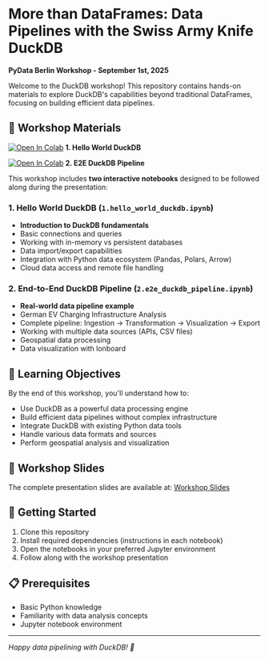 # More than DataFrames: Data Pipelines with the Swiss Army Knife DuckDB

**PyData Berlin Workshop - September 1st, 2025**

Welcome to the DuckDB workshop! This repository contains hands-on materials to explore DuckDB's capabilities beyond traditional DataFrames, focusing on building efficient data pipelines.

## 📖 Workshop Materials

[![Open In Colab](https://colab.research.google.com/assets/colab-badge.svg)](https://colab.research.google.com/github/mehd-io/pydata-de-duckdb-workshop/blob/main/1.hello_world_duckdb.ipynb) **1. Hello World DuckDB**

[![Open In Colab](https://colab.research.google.com/assets/colab-badge.svg)](https://colab.research.google.com/github/mehd-io/pydata-de-duckdb-workshop/blob/main/2.e2e_duckdb_pipeline.ipynb) **2. E2E DuckDB Pipeline**

This workshop includes **two interactive notebooks** designed to be followed along during the presentation:

### 1. Hello World DuckDB (`1.hello_world_duckdb.ipynb`)
- **Introduction to DuckDB fundamentals**
- Basic connections and queries
- Working with in-memory vs persistent databases
- Data import/export capabilities
- Integration with Python data ecosystem (Pandas, Polars, Arrow)
- Cloud data access and remote file handling

### 2. End-to-End DuckDB Pipeline (`2.e2e_duckdb_pipeline.ipynb`)
- **Real-world data pipeline example**
- German EV Charging Infrastructure Analysis
- Complete pipeline: Ingestion → Transformation → Visualization → Export
- Working with multiple data sources (APIs, CSV files)
- Geospatial data processing
- Data visualization with lonboard

## 🎯 Learning Objectives

By the end of this workshop, you'll understand how to:
- Use DuckDB as a powerful data processing engine
- Build efficient data pipelines without complex infrastructure
- Integrate DuckDB with existing Python data tools
- Handle various data formats and sources
- Perform geospatial analysis and visualization

## 🔗 Workshop Slides

The complete presentation slides are available at:
[Workshop Slides](https://docs.google.com/presentation/d/1Kdj064807vaaVo_Gd_PZG8DkiETWbRSxK6xuWyPFqmE/edit?slide=id.g37a04980e71_0_203#slide=id.g37a04980e71_0_203)

## 🚀 Getting Started

1. Clone this repository
2. Install required dependencies (instructions in each notebook)
3. Open the notebooks in your preferred Jupyter environment
4. Follow along with the workshop presentation

## 📋 Prerequisites

- Basic Python knowledge
- Familiarity with data analysis concepts
- Jupyter notebook environment

---

*Happy data pipelining with DuckDB! 🦆*
